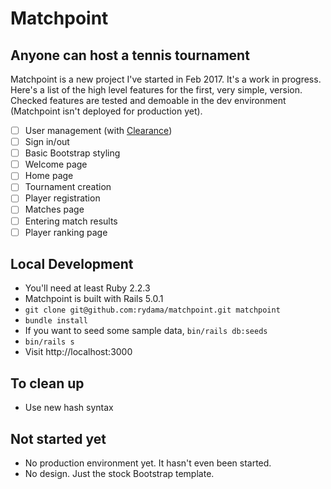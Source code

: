 # Matchpoint

## Anyone can host a tennis tournament

Matchpoint is a new project I've started in Feb 2017. It's a work in progress. Here's a list of
the high level features for the first, very simple, version. Checked features are tested and demoable
in the dev environment (Matchpoint isn't deployed for production yet).

- [ ] User management (with [Clearance](https://github.com/thoughtbot/clearance))
- [ ] Sign in/out
- [ ] Basic Bootstrap styling
- [ ] Welcome page
- [ ] Home page
- [ ] Tournament creation
- [ ] Player registration
- [ ] Matches page
- [ ] Entering match results
- [ ] Player ranking page

## Local Development

- You'll need at least Ruby 2.2.3
- Matchpoint is built with Rails 5.0.1
- `git clone git@github.com:rydama/matchpoint.git matchpoint`
- `bundle install`
-  If you want to seed some sample data, `bin/rails db:seeds`
- `bin/rails s`
- Visit http://localhost:3000

## To clean up

- Use new hash syntax

## Not started yet

- No production environment yet. It hasn't even been started.
- No design. Just the stock Bootstrap template.
